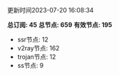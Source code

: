 更新时间2023-07-20 16:08:34

**总订阅: 45**
**总节点: 659**
**有效节点: 195**
- ssr节点: 12
- v2ray节点: 162
- trojan节点: 12
- ss节点: 9
